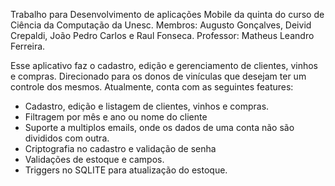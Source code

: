 Trabalho para Desenvolvimento de aplicações Mobile da quinta do curso de Ciência da Computação da Unesc.
Membros: Augusto Gonçalves, Deivid Crepaldi, João Pedro Carlos e Raul Fonseca.
Professor: Matheus Leandro Ferreira.


Esse aplicativo faz o cadastro, edição e gerenciamento de clientes, vinhos e compras. Direcionado para os
donos de vinículas que desejam ter um controle dos mesmos.
Atualmente, conta com as seguintes features:
- Cadastro, edição e listagem de clientes, vinhos e compras.
- Filtragem por mês e ano ou nome do cliente
- Suporte a multiplos emails, onde os dados de uma conta não são divididos com outra.
- Criptografia no cadastro e validação de senha
- Validações de estoque e campos.
- Triggers no SQLITE para atualização do estoque.
